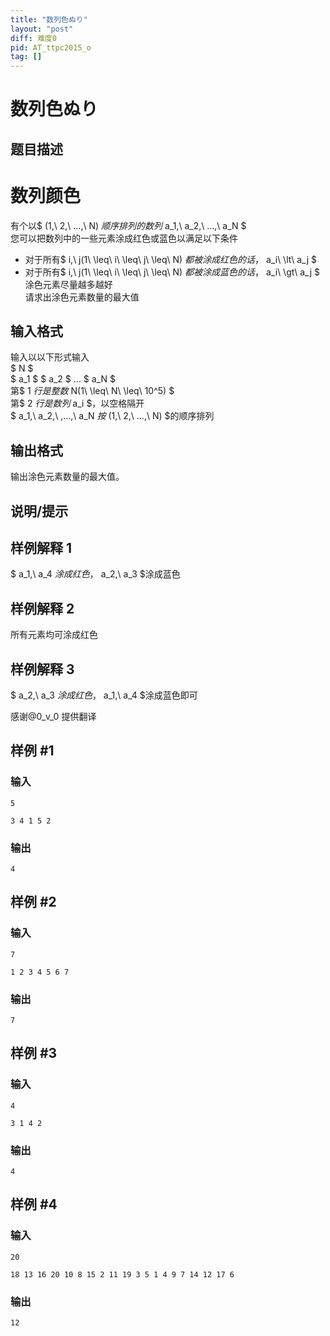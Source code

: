 ```yaml
---
title: "数列色ぬり"
layout: "post"
diff: 难度0
pid: AT_ttpc2015_o
tag: []
---
```


# 数列色ぬり

## 题目描述

# 数列颜色
有个以$ (1,\ 2,\ …,\ N) $顺序排列的数列$ a_1,\ a_2,\ …,\ a_N $  
您可以把数列中的一些元素涂成红色或蓝色以满足以下条件
- 对于所有$ i,\ j(1\ \leq\ i\ \leq\ j\ \leq\ N) $都被涂成红色的话，$ a_i\ \lt\ a_j $
- 对于所有$ i,\ j(1\ \leq\ i\ \leq\ j\ \leq\ N) $都被涂成蓝色的话，$ a_i\ \gt\ a_j $  
涂色元素尽量越多越好  
请求出涂色元素数量的最大值

## 输入格式

输入以以下形式输入  
  $ N $  
  $ a_1 $     $ a_2 $   …   $ a_N $  
第$ 1 $行是整数$ N(1\ \leq\ N\ \leq\ 10^5) $  
第$ 2 $行是数列$ a_i $，以空格隔开  
$ a_1,\ a_2,\ ,…,\ a_N $按$ (1,\ 2,\ …,\ N) $的顺序排列

## 输出格式

输出涂色元素数量的最大值。

## 说明/提示

## 样例解释 1
$ a_1,\ a_4 $涂成红色，$ a_2,\ a_3 $涂成蓝色
## 样例解释 2
所有元素均可涂成红色
## 样例解释 3
$ a_2,\ a_3 $涂成红色，$ a_1,\ a_4 $涂成蓝色即可

感谢@0_v_0 提供翻译

## 样例 #1

### 输入

```
5
3 4 1 5 2
```

### 输出

```
4
```

## 样例 #2

### 输入

```
7
1 2 3 4 5 6 7
```

### 输出

```
7
```

## 样例 #3

### 输入

```
4
3 1 4 2
```

### 输出

```
4
```

## 样例 #4

### 输入

```
20
18 13 16 20 10 8 15 2 11 19 3 5 1 4 9 7 14 12 17 6
```

### 输出

```
12
```

